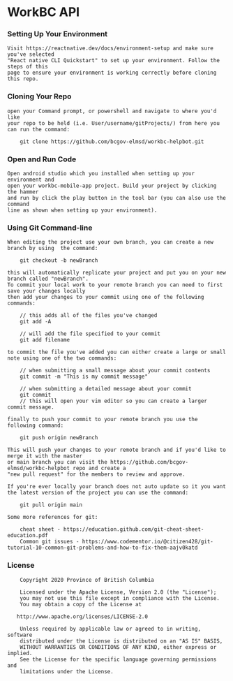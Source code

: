 # WorkBC API

### Setting Up Your Environment

    Visit https://reactnative.dev/docs/environment-setup and make sure you've selected 
    "React native CLI Quickstart" to set up your environment. Follow the steps of this 
    page to ensure your environment is working correctly before cloning this repo.

### Cloning Your Repo

    open your Command prompt, or powershell and navigate to where you'd like
    your repo to be held (i.e. User/username/gitProjects/) from here you can run the command: 

        git clone https://github.com/bcgov-elmsd/workbc-helpbot.git

### Open and Run Code

    Open android studio which you installed when setting up your environment and
    open your workbc-mobile-app project. Build your project by clicking the hammer 
    and run by click the play button in the tool bar (you can also use the command 
    line as shown when setting up your environment).

### Using Git Command-line

    When editing the project use your own branch, you can create a new branch by using  the command:

        git checkout -b newBranch

    this will automatically replicate your project and put you on your new branch called "newBranch".
    To commit your local work to your remote branch you can need to first save your changes locally 
    then add your changes to your commit using one of the following commands:

        // this adds all of the files you've changed
        git add -A  
        
        // will add the file specified to your commit
        git add filename

    to commit the file you've added you can either create a large or small note using one of the two commands:

        // when submitting a small message about your commit contents
        git commit -m "This is my commit message"   

        // when submitting a detailed message about your commit
        git commit
        // this will open your vim editor so you can create a larger commit message.

    finally to push your commit to your remote branch you use the following command:

        git push origin newBranch

    This will push your changes to your remote branch and if you'd like to merge it with the master 
    or main branch you can visit the https://github.com/bcgov-elmsd/workbc-helpbot repo and create a 
    "new pull request" for the members to review and approve.

    If you're ever locally your branch does not auto update so it you want the latest version of the project you can use the command:

        git pull origin main

    Some more references for git:

        cheat sheet - https://education.github.com/git-cheat-sheet-education.pdf
        Common git issues - https://www.codementor.io/@citizen428/git-tutorial-10-common-git-problems-and-how-to-fix-them-aajv0katd
        
        
   ### License
   
        Copyright 2020 Province of British Columbia

        Licensed under the Apache License, Version 2.0 (the "License");
        you may not use this file except in compliance with the License.
        You may obtain a copy of the License at

       http://www.apache.org/licenses/LICENSE-2.0

        Unless required by applicable law or agreed to in writing, software
        distributed under the License is distributed on an "AS IS" BASIS,
        WITHOUT WARRANTIES OR CONDITIONS OF ANY KIND, either express or implied.
        See the License for the specific language governing permissions and
        limitations under the License.

